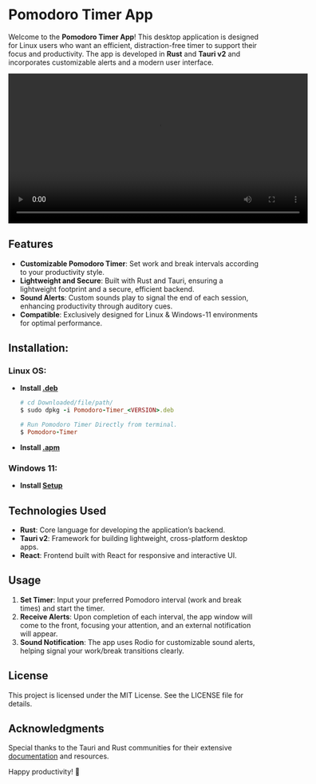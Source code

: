 # Pomodoro Timer App

Welcome to the **Pomodoro Timer App**! This desktop application is designed for Linux users who want an efficient, distraction-free timer to support their focus and productivity. The app is developed in **Rust** and **Tauri v2** and incorporates customizable alerts and a modern user interface.
<div style="text-align: center;">
    <video src="./assets/Demo.mp4" controls width="600" >Demo</video>
</div>

## Features

- **Customizable Pomodoro Timer**: Set work and break intervals according to your productivity style.
- **Lightweight and Secure**: Built with Rust and Tauri, ensuring a lightweight footprint and a secure, efficient backend.
- **Sound Alerts**: Custom sounds play to signal the end of each session, enhancing productivity through auditory cues.
- **Compatible**: Exclusively designed for Linux & Windows-11 environments for optimal performance.


## Installation:

### Linux OS:

+ **Install [.deb](https://github.com/akash2061/Pomodoro-Timer-App-Rust/releases/download/v0.1.0/Pomodoro-Timer_0.1.0_amd64.deb)**
    ```ruby
    # cd Downloaded/file/path/
    $ sudo dpkg -i Pomodoro-Timer_<VERSION>.deb
    ```
    ```ruby
    # Run Pomodoro Timer Directly from terminal.
    $ Pomodoro-Timer
    ```

+ **Install [.apm](https://github.com/akash2061/Pomodoro-Timer-App-Rust/releases/download/v0.1.0/Pomodoro-Timer-0.1.0-1.x86_64.rpm)**

### Windows 11:
+ **Install [Setup](https://github.com/akash2061/Pomodoro-Timer-App-Rust/releases/download/v0.1.0/Pomodoro-Timer_0.1.0_x64-setup.exe)**

## Technologies Used

- **Rust**: Core language for developing the application’s backend.
- **Tauri v2**: Framework for building lightweight, cross-platform desktop apps.
- **React**: Frontend built with React for responsive and interactive UI.

## Usage

1. **Set Timer**: Input your preferred Pomodoro interval (work and break times) and start the timer.
2. **Receive Alerts**: Upon completion of each interval, the app window will come to the front, focusing your attention, and an external notification will appear.
3. **Sound Notification**: The app uses Rodio for customizable sound alerts, helping signal your work/break transitions clearly.

## License
This project is licensed under the MIT License. See the LICENSE file for details.

## Acknowledgments
Special thanks to the Tauri and Rust communities for their extensive [documentation](https://v2.tauri.app/) and resources.

Happy productivity! 🎯
